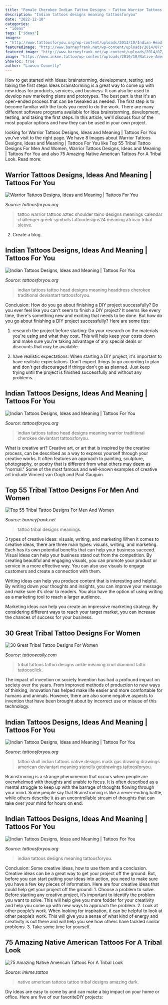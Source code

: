 ```yaml
---
title: "Female Cherokee Indian Tattoo Designs ~ Tattoo Warrior Tattoos Aztec Shoulder Taino Designs Meanings Calendar Challenger Greek Symbols Tattoodesigns24 Meaning African Tribal Sleeve"
description: "Indian tattoos designs meaning tattoosforyou"
date: "2022-12-10"
categories:
- "ideas"
tags: ["ideas"]
images:
- "http://www.tattoosforyou.org/wp-content/uploads/2013/10/Indian-Head-Tattoos-682x1024.jpg"
featuredImage: "http://www.barneyfrank.net/wp-content/uploads/2014/07/tribal-tattoo-for-women-meanings-8.jpg"
featured_image: "http://www.barneyfrank.net/wp-content/uploads/2014/07/tribal-tattoo-for-women-meanings-8.jpg"
image: "https://www.inkme.tattoo/wp-content/uploads/2016/10/Native-American-Tattoos-32.jpg"
ShowToc: true
author: "Lawson Connelly"
---
```



How to get started with Ideas: brainstorming, development, testing, and taking the first steps
Ideas brainstorming is a great way to come up with new ideas for products, services, and business. It can also be used to develop new marketing plans and prototypes. The best part is that it's an open-ended process that can be tweaked as needed. The first step is to become familiar with the tools you need to do the work. There are many different software programs available for Idea brainstorming, development, testing, and taking the first steps. In this article, we'll discuss four of the most popular options and how they can be used in your own project.

	

		
looking for Warrior Tattoos Designs, Ideas and Meaning | Tattoos For You you've visit to the right page. We have 8 Images about Warrior Tattoos Designs, Ideas and Meaning | Tattoos For You like Top 55 Tribal Tattoo Designs For Men And Women, Warrior Tattoos Designs, Ideas and Meaning | Tattoos For You and also 75 Amazing Native American Tattoos For A Tribal Look. Read more:
		
    
## Warrior Tattoos Designs, Ideas And Meaning | Tattoos For You

<img loading=lazy src="http://www.tattoosforyou.org/wp-content/uploads/2016/05/Taino-Warrior-Tattoos.jpg" onerror="this.onerror=null;this.src='https://tse3.mm.bing.net/th?id=OIP.nJIffTaVyEMmd_vTfe5n4wHaLI&amp;pid=15.1';" alt="Warrior Tattoos Designs, Ideas and Meaning | Tattoos For You">

_Source: tattoosforyou.org_

>tattoo warrior tattoos aztec shoulder taino designs meanings calendar challenger greek symbols tattoodesigns24 meaning african tribal sleeve. 

	

2. Create a blog.

    
## Indian Tattoos Designs, Ideas And Meaning | Tattoos For You

<img loading=lazy src="http://www.tattoosforyou.org/wp-content/uploads/2013/10/Indian-Head-Tattoos.jpg" onerror="this.onerror=null;this.src='https://tse3.mm.bing.net/th?id=OIP.viAm5eyB1DgvY4TE9VMdkgHaLH&amp;pid=15.1';" alt="Indian Tattoos Designs, Ideas and Meaning | Tattoos For You">

_Source: tattoosforyou.org_

>indian tattoos tattoo head designs meaning headdress cherokee traditional deviantart tattoosforyou. 

	

Conclusion: How do you go about finishing a DIY project successfully?
Do you ever feel like you can't seem to finish a DIY project? It seems like every time, there's something new and exciting that needs to be done. But how do you go about finishing a DIY project successfully? Here are some tips: 
1. research the project before starting: Do your research on the materials you're using and what they cost. This will help keep your costs down and make sure you're taking advantage of any special deals or discounts that may be available. 

2. have realistic expectations: When starting a DIY project, it's important to have realistic expectations. Don't expect things to go according to plan and don't get discouraged if things don't go as planned. Just keep trying until the project is finished successfully and without any problems. 


    
## Indian Tattoos Designs, Ideas And Meaning | Tattoos For You

<img loading=lazy src="http://www.tattoosforyou.org/wp-content/uploads/2013/10/Indian-Head-Tattoos-682x1024.jpg" onerror="this.onerror=null;this.src='https://tse2.mm.bing.net/th?id=OIP.7MLhF_m5Af_15V358lS1IAHaLH&amp;pid=15.1';" alt="Indian Tattoos Designs, Ideas and Meaning | Tattoos For You">

_Source: tattoosforyou.org_

>indian tattoos tattoo head designs meaning warrior traditional cherokee deviantart tattoosforyou. 

	

What is creative art?
Creative art, or art that is inspired by the creative process, can be described as a way to express yourself through your creative works. It often features an approach to painting, sculpture, photography, or poetry that is different from what others may deem as "normal." Some of the most famous and well-known examples of creative art include Vincent van Gogh and Paul Gauguin.

    
## Top 55 Tribal Tattoo Designs For Men And Women

<img loading=lazy src="http://www.barneyfrank.net/wp-content/uploads/2014/07/tribal-tattoo-for-women-meanings-8.jpg" onerror="this.onerror=null;this.src='https://tse3.mm.bing.net/th?id=OIP.UqGJqU_XdtXEwPq5sUhcxgHaK9&amp;pid=15.1';" alt="Top 55 Tribal Tattoo Designs For Men And Women">

_Source: barneyfrank.net_

>tattoo tribal designs meanings. 

	

3 types of creative ideas: visuals, writing, and marketing
When it comes to creative ideas, there are three main types: visuals, writing, and marketing. Each has its own potential benefits that can help your business succeed.
Visual ideas can help your business stand out from the competition. By creating beautiful and engaging visuals, you can promote your product or service in a more effective way. You can also use visuals to engage customers and create a connection with them.

Writing ideas can help you produce content that is interesting and helpful. By writing down your thoughts and insights, you can improve your message and make sure it’s clear to readers. You also have the option of using writing as a marketing tool to reach a larger audience.

Marketing ideas can help you create an impressive marketing strategy. By considering different ways to reach your target market, you can increase the chances of success for your business.

    
## 30 Great Tribal Tattoo Designs For Women

<img loading=lazy src="http://www.tattooeasily.com/wp-content/uploads/2013/04/tribal-tattoos-for-girls-20.jpg" onerror="this.onerror=null;this.src='https://tse2.mm.bing.net/th?id=OIP.ysSm3_ejTswNt8EqiC7AjwHaNH&amp;pid=15.1';" alt="30 Great Tribal Tattoo Designs For Women">

_Source: tattooeasily.com_

>tribal tattoos tattoo designs ankle meaning cool diamond tatto tattoosclick. 

	

The impact of invention on society
Invention has had a profound impact on society over the years. From improved methods of production to new ways of thinking, innovation has helped make life easier and more comfortable for humans and animals. However, there are also some negative aspects to invention that have been brought about by incorrect use or misuse of this technology.

    
## Indian Tattoos Designs, Ideas And Meaning | Tattoos For You

<img loading=lazy src="http://www.tattoosforyou.org/wp-content/uploads/2013/10/Indian-Skull-Tattoos.jpg" onerror="this.onerror=null;this.src='https://tse2.mm.bing.net/th?id=OIP.C5quXTADilyL1f5QEPLXmAHaKM&amp;pid=15.1';" alt="Indian Tattoos Designs, Ideas and Meaning | Tattoos For You">

_Source: tattoosforyou.org_

>tattoo skull indian tattoos native designs mask gas drawing drawings american deviantart meaning stencils getdrawings tattoosforyou. 

	

Brainstroming is a strange phenomenon that occurs when people are overwhelmed with thoughts and unable to focus. It is often described as a mental struggle to keep up with the barrage of thoughts flowing through your mind. Some people say that Brainstroming is like a never-ending battle, while others describe it as an uncontrollable stream of thoughts that can take over your mind for hours on end.

    
## Indian Tattoos Designs, Ideas And Meaning | Tattoos For You

<img loading=lazy src="http://www.tattoosforyou.org/wp-content/uploads/2013/10/Indian-Tattoos-For-Men.jpg" onerror="this.onerror=null;this.src='https://tse3.mm.bing.net/th?id=OIP.zB-0IWd6c7vVbqpPJJZghwHaK3&amp;pid=15.1';" alt="Indian Tattoos Designs, Ideas and Meaning | Tattoos For You">

_Source: tattoosforyou.org_

>indian tattoos designs meaning tattoosforyou. 

	

Conclusion: Some creative ideas, how to use them and a conclusion.
Creative ideas can be a great way to get your project off the ground. But, before you can start putting your ideas into action, you need to make sure you have a few key pieces of information. Here are four creative ideas that could help get your project off the ground: 1. Choose a problem to solve. Before starting any creative project, it’s important to identify the problem you want to solve. This will help give you more fodder for your creativity and help you come up with new ways to approach the problem. 2. Look at other people’s work. When looking for inspiration, it can be helpful to look at other people’s work. This will give you a sense of what kind of energy and creativity is out there and will help you see how others have tackled similar problems. 3. Take some time for yourself.

    
## 75 Amazing Native American Tattoos For A Tribal Look

<img loading=lazy src="https://www.inkme.tattoo/wp-content/uploads/2016/10/Native-American-Tattoos-32.jpg" onerror="this.onerror=null;this.src='https://tse4.mm.bing.net/th?id=OIP.-KEAEr8VkChUqGYxcWhfZAHaLY&amp;pid=15.1';" alt="75 Amazing Native American Tattoos For A Tribal Look">

_Source: inkme.tattoo_

>native american tattoos tattoo tribal designs amazing dark. 

	

Diy ideas are easy to come by and can make a big impact on your home or office. Here are five of our favoriteDIY projects: 

